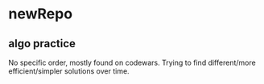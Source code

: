 # newRepo

## algo practice

No specific order, mostly found on codewars. 
Trying to find different/more efficient/simpler solutions over time.
